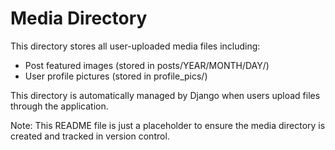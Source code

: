 # Media Directory

This directory stores all user-uploaded media files including:

- Post featured images (stored in posts/YEAR/MONTH/DAY/)
- User profile pictures (stored in profile_pics/)

This directory is automatically managed by Django when users upload files through the application.

Note: This README file is just a placeholder to ensure the media directory is created and tracked in version control.

